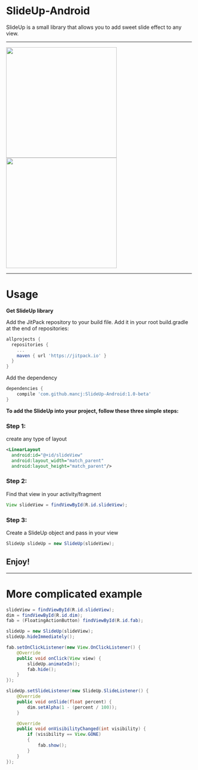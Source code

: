 # SlideUp-Android
SlideUp is a small library that allows you to add sweet slide effect to any view.

---

<img src="/art/art1.gif" width="300"> 
<img src="/art/art2.gif" width="300"> 

---
# Usage
**Get SlideUp library**

Add the JitPack repository to your build file.
Add it in your root build.gradle at the end of repositories:
```groovy
allprojects {
  repositories {
    ...
    maven { url 'https://jitpack.io' }
  }
}
```
Add the dependency
```groovy
dependencies {
    compile 'com.github.mancj:SlideUp-Android:1.0-beta'
}
```

**To add the SlideUp into your project, follow these three simple steps:**

### Step 1:
create any type of layout

```xml
<LinearLayout
  android:id="@+id/slideView"
  android:layout_width="match_parent"
  android:layout_height="match_parent"/>
```

### Step 2:
Find that view in your activity/fragment
```java
View slideView = findViewById(R.id.slideView);
```

### Step 3:
Create a SlideUp object and pass in your view
```java
SlideUp slideUp = new SlideUp(slideView);
```
## Enjoy!
---
# More complicated example

```java
slideView = findViewById(R.id.slideView);
dim = findViewById(R.id.dim);
fab = (FloatingActionButton) findViewById(R.id.fab);

slideUp = new SlideUp(slideView);
slideUp.hideImmediately();

fab.setOnClickListener(new View.OnClickListener() {
    @Override
    public void onClick(View view) {
        slideUp.animateIn();
        fab.hide();
    }
});

slideUp.setSlideListener(new SlideUp.SlideListener() {
    @Override
    public void onSlide(float percent) {
        dim.setAlpha(1 - (percent / 100));
    }

    @Override
    public void onVisibilityChanged(int visibility) {
        if (visibility == View.GONE)
        {
            fab.show();
        }
    }
});
```
